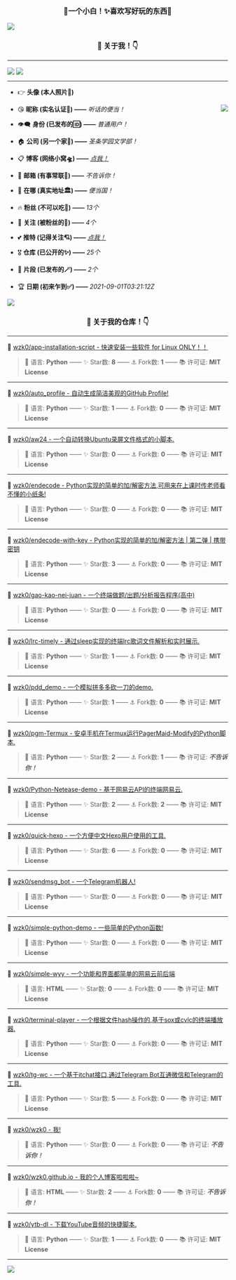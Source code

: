 <h3 align="center">🌈一个小白！✨喜欢写好玩的东西🎉</h3>

<img align='center' src='https://i0.hdslb.com/bfs/article/02db465212d3c374a43c60fa2625cc1caeaab796.png'>

<h3 align="center">💯 关于我！👇</h3>

---

<img align='center' src='https://github-readme-stats.vercel.app/api?username=wzk0&theme=tokyonight&show_icons=true'>

<img align='center' src='https://github-readme-stats.vercel.app/api/top-langs/?username=wzk0&layout=compact&theme=tokyonight'>

<hr>

* 👉 **头像 (本人照片🔮)**

<img align='right' src='https://avatars.githubusercontent.com/u/89891126?v=4'>

* 😘 **昵称 (实名认证👑) ——** *听话的便当！*

* 👁️‍🗨️ **身份 (已发布的🆔) ——** *普通用户！* 

* 🏠 **公司 (另一个家💢) ——** *圣条学园文学部！*

* 📋 **博客 (网络小窝🛸) ——** *[点我！](https://wzk0.github.io/)*

* 📮 **邮箱 (有事常联📧) ——** *不告诉你！*

* 🏩 **在哪 (真实地址🏛️) ——** *便当国！*

* 🔥 **粉丝 (不可以吃🐻) ——** *13个* 

* 🦄 **关注 (被粉丝的🚀) ——** *4个*

* 💕 **推特 (记得关注💘) ——** *[点我！](https://twitter.com/thd_bd)*

* 🎖 **仓库 (已公开的✨) ——** *25个* 

* 💎 **片段 (已发布的🪄) ——** *2个* 

* 🏆 **日期 (初来乍到✅) ——** *2021-09-01T03:21:12Z*

<img align='center' src='https://i0.hdslb.com/bfs/article/02db465212d3c374a43c60fa2625cc1caeaab796.png'>

<h3 align="center">💯 关于我的仓库！👇</h3>

---

💙 [wzk0/app-installation-script - 快速安装一些软件 for Linux ONLY！！](https://github.com/wzk0/app-installation-script)

> 💬 语言: **Python** —— ✨ Star数: **8** —— ⚓ Fork数: **1** —— 📚 许可证: **MIT License**

---

💛 [wzk0/auto_profile - 自动生成简洁美观的GitHub Profile!](https://github.com/wzk0/auto_profile)

> 💬 语言: **Python** —— ✨ Star数: **1** —— ⚓ Fork数: **0** —— 📚 许可证: **MIT License**

---

🖤 [wzk0/aw24 - 一个自动转换Ubuntu录屏文件格式的小脚本.](https://github.com/wzk0/aw24)

> 💬 语言: **Python** —— ✨ Star数: **0** —— ⚓ Fork数: **0** —— 📚 许可证: **MIT License**

---

💚 [wzk0/endecode - Python实现的简单的加/解密方法,可用来在上课时传老师看不懂的小纸条!](https://github.com/wzk0/endecode)

> 💬 语言: **Python** —— ✨ Star数: **0** —— ⚓ Fork数: **0** —— 📚 许可证: **MIT License**

---

💙 [wzk0/endecode-with-key - Python实现的简单的加/解密方法 | 第二弹 | 携带密钥](https://github.com/wzk0/endecode-with-key)

> 💬 语言: **Python** —— ✨ Star数: **3** —— ⚓ Fork数: **0** —— 📚 许可证: **MIT License**

---

🧡 [wzk0/gao-kao-nei-juan - 一个终端做题/出题/分析报告程序(高中)](https://github.com/wzk0/gao-kao-nei-juan)

> 💬 语言: **Python** —— ✨ Star数: **0** —— ⚓ Fork数: **0** —— 📚 许可证: **MIT License**

---

💜 [wzk0/lrc-timely - 通过sleep实现的终端lrc歌词文件解析和实时展示.](https://github.com/wzk0/lrc-timely)

> 💬 语言: **Python** —— ✨ Star数: **1** —— ⚓ Fork数: **0** —— 📚 许可证: **MIT License**

---

🤍 [wzk0/pdd_demo - 一个模拟拼多多砍一刀的demo.](https://github.com/wzk0/pdd_demo)

> 💬 语言: **Python** —— ✨ Star数: **1** —— ⚓ Fork数: **0** —— 📚 许可证: **MIT License**

---

💛 [wzk0/pgm-Termux - 安卓手机在Termux运行PagerMaid-Modify的Python脚本.](https://github.com/wzk0/pgm-Termux)

> 💬 语言: **Python** —— ✨ Star数: **2** —— ⚓ Fork数: **1** —— 📚 许可证: ***不告诉你！***

---

🧡 [wzk0/Python-Netease-demo - 基于网易云API的终端网易云.](https://github.com/wzk0/Python-Netease-demo)

> 💬 语言: **Python** —— ✨ Star数: **2** —— ⚓ Fork数: **2** —— 📚 许可证: **MIT License**

---

🤎 [wzk0/quick-hexo - 一个方便中文Hexo用户使用的工具.](https://github.com/wzk0/quick-hexo)

> 💬 语言: **Python** —— ✨ Star数: **6** —— ⚓ Fork数: **0** —— 📚 许可证: **MIT License**

---

🧡 [wzk0/sendmsg_bot - 一个Telegram机器人!](https://github.com/wzk0/sendmsg_bot)

> 💬 语言: **Python** —— ✨ Star数: **0** —— ⚓ Fork数: **0** —— 📚 许可证: **MIT License**

---

💚 [wzk0/simple-python-demo - 一些简单的Python函数!](https://github.com/wzk0/simple-python-demo)

> 💬 语言: **Python** —— ✨ Star数: **0** —— ⚓ Fork数: **0** —— 📚 许可证: **MIT License**

---

💜 [wzk0/simple-wyy - 一个功能和界面都简单的网易云前后端](https://github.com/wzk0/simple-wyy)

> 💬 语言: **HTML** —— ✨ Star数: **0** —— ⚓ Fork数: **0** —— 📚 许可证: **MIT License**

---

🤎 [wzk0/terminal-player - 一个根据文件hash操作的,基于sox或cvlc的终端播放器.](https://github.com/wzk0/terminal-player)

> 💬 语言: **Python** —— ✨ Star数: **0** —— ⚓ Fork数: **0** —— 📚 许可证: **MIT License**

---

💙 [wzk0/tg-wc - 一个基于itchat接口,通过Telegram Bot互通微信和Telegram的工具.](https://github.com/wzk0/tg-wc)

> 💬 语言: **Python** —— ✨ Star数: **5** —— ⚓ Fork数: **0** —— 📚 许可证: **MIT License**

---

🖤 [wzk0/wzk0 - 我!](https://github.com/wzk0/wzk0)

> 💬 语言: **Python** —— ✨ Star数: **0** —— ⚓ Fork数: **0** —— 📚 许可证: ***不告诉你！***

---

💚 [wzk0/wzk0.github.io - 我的个人博客啦啦啦~](https://github.com/wzk0/wzk0.github.io)

> 💬 语言: **HTML** —— ✨ Star数: **2** —— ⚓ Fork数: **0** —— 📚 许可证: ***不告诉你！***

---

🧡 [wzk0/ytb-dl - 下载YouTube音频的快捷脚本.](https://github.com/wzk0/ytb-dl)

> 💬 语言: **Python** —— ✨ Star数: **1** —— ⚓ Fork数: **0** —— 📚 许可证: **MIT License**

---

<img align='center' src='https://i0.hdslb.com/bfs/article/02db465212d3c374a43c60fa2625cc1caeaab796.png'>